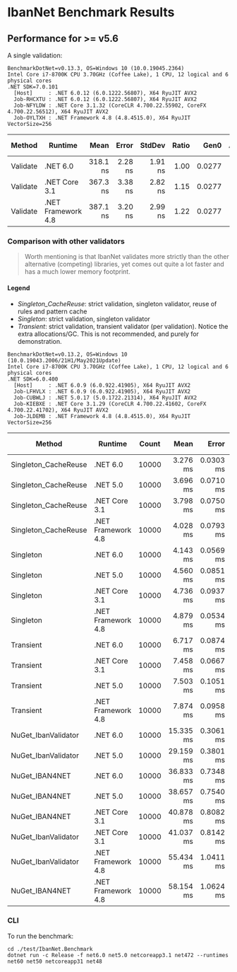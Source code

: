 # IbanNet Benchmark Results

## Performance for >= v5.6

A single validation:

```
BenchmarkDotNet=v0.13.3, OS=Windows 10 (10.0.19045.2364)
Intel Core i7-8700K CPU 3.70GHz (Coffee Lake), 1 CPU, 12 logical and 6 physical cores
.NET SDK=7.0.101
  [Host]     : .NET 6.0.12 (6.0.1222.56807), X64 RyuJIT AVX2
  Job-RHCXTU : .NET 6.0.12 (6.0.1222.56807), X64 RyuJIT AVX2
  Job-NFYLDW : .NET Core 3.1.32 (CoreCLR 4.700.22.55902, CoreFX 4.700.22.56512), X64 RyuJIT AVX2
  Job-OYLTXH : .NET Framework 4.8 (4.8.4515.0), X64 RyuJIT VectorSize=256
```

|   Method |            Runtime |     Mean |   Error |  StdDev | Ratio |   Gen0 | Allocated | Alloc Ratio |
|--------- |------------------- |---------:|--------:|--------:|------:|-------:|----------:|------------:|
| Validate |           .NET 6.0 | 318.1 ns | 2.28 ns | 1.91 ns |  1.00 | 0.0277 |     176 B |        1.00 |
| Validate |      .NET Core 3.1 | 367.3 ns | 3.38 ns | 2.82 ns |  1.15 | 0.0277 |     176 B |        1.00 |
| Validate | .NET Framework 4.8 | 387.1 ns | 3.20 ns | 2.99 ns |  1.22 | 0.0277 |     177 B |        1.01 |

### Comparison with other validators

> Worth mentioning is that IbanNet validates more strictly than the other alternative (competing) libraries, yet comes out quite a lot faster and has a much lower memory footprint.

#### Legend
- *Singleton_CacheReuse*: strict validation, singleton validator, reuse of rules and pattern cache
- *Singleton*: strict validation, singleton validator
- *Transient*: strict validation, transient validator (per validation). Notice the extra allocations/GC. This is not recommended, and purely for demonstration.

```
BenchmarkDotNet=v0.13.2, OS=Windows 10 (10.0.19043.2006/21H1/May2021Update)
Intel Core i7-8700K CPU 3.70GHz (Coffee Lake), 1 CPU, 12 logical and 6 physical cores
.NET SDK=6.0.400
  [Host]     : .NET 6.0.9 (6.0.922.41905), X64 RyuJIT AVX2
  Job-LFHVLX : .NET 6.0.9 (6.0.922.41905), X64 RyuJIT AVX2
  Job-CUBWLJ : .NET 5.0.17 (5.0.1722.21314), X64 RyuJIT AVX2
  Job-KIEBXE : .NET Core 3.1.29 (CoreCLR 4.700.22.41602, CoreFX 4.700.22.41702), X64 RyuJIT AVX2
  Job-JLDEMB : .NET Framework 4.8 (4.8.4515.0), X64 RyuJIT VectorSize=256
```

|               Method |            Runtime | Count |      Mean |     Error |    StdDev | Ratio | RatioSD |      Gen0 | Allocated | Alloc Ratio |
|--------------------- |------------------- |------ |----------:|----------:|----------:|------:|--------:|----------:|----------:|------------:|
| Singleton_CacheReuse |           .NET 6.0 | 10000 |  3.276 ms | 0.0303 ms | 0.0268 ms |  0.79 |    0.01 |  277.3438 |   1.68 MB |        0.99 |
| Singleton_CacheReuse |           .NET 5.0 | 10000 |  3.696 ms | 0.0710 ms | 0.0818 ms |  0.89 |    0.02 |  273.4375 |   1.68 MB |        0.99 |
| Singleton_CacheReuse |      .NET Core 3.1 | 10000 |  3.798 ms | 0.0750 ms | 0.0736 ms |  0.92 |    0.03 |  277.3438 |   1.68 MB |        0.99 |
| Singleton_CacheReuse | .NET Framework 4.8 | 10000 |  4.028 ms | 0.0793 ms | 0.0742 ms |  0.97 |    0.02 |  273.4375 |   1.68 MB |        0.99 |
|            Singleton |           .NET 6.0 | 10000 |  4.143 ms | 0.0569 ms | 0.0609 ms |  1.00 |    0.00 |  281.2500 |    1.7 MB |        1.00 |
|            Singleton |           .NET 5.0 | 10000 |  4.560 ms | 0.0851 ms | 0.0796 ms |  1.10 |    0.03 |  281.2500 |    1.7 MB |        1.00 |
|            Singleton |      .NET Core 3.1 | 10000 |  4.736 ms | 0.0937 ms | 0.1002 ms |  1.14 |    0.03 |  281.2500 |    1.7 MB |        1.00 |
|            Singleton | .NET Framework 4.8 | 10000 |  4.879 ms | 0.0534 ms | 0.0473 ms |  1.18 |    0.02 |  281.2500 |   1.71 MB |        1.00 |
|            Transient |           .NET 6.0 | 10000 |  6.717 ms | 0.0874 ms | 0.0730 ms |  1.62 |    0.02 | 1250.0000 |    7.5 MB |        4.40 |
|            Transient |      .NET Core 3.1 | 10000 |  7.458 ms | 0.0667 ms | 0.0591 ms |  1.80 |    0.03 | 1250.0000 |    7.5 MB |        4.40 |
|            Transient |           .NET 5.0 | 10000 |  7.503 ms | 0.1051 ms | 0.0932 ms |  1.81 |    0.02 | 1250.0000 |    7.5 MB |        4.40 |
|            Transient | .NET Framework 4.8 | 10000 |  7.874 ms | 0.0958 ms | 0.0849 ms |  1.90 |    0.04 | 1273.4375 |   7.68 MB |        4.51 |
|  NuGet_IbanValidator |           .NET 6.0 | 10000 | 15.335 ms | 0.3061 ms | 0.5198 ms |  3.75 |    0.13 | 3531.2500 |  21.23 MB |       12.47 |
|  NuGet_IbanValidator |           .NET 5.0 | 10000 | 29.159 ms | 0.3801 ms | 0.3369 ms |  7.02 |    0.15 | 8406.2500 |  50.36 MB |       29.58 |
|       NuGet_IBAN4NET |           .NET 6.0 | 10000 | 36.833 ms | 0.7348 ms | 1.2870 ms |  8.98 |    0.37 | 1642.8571 |  10.23 MB |        6.01 |
|       NuGet_IBAN4NET |           .NET 5.0 | 10000 | 38.657 ms | 0.7540 ms | 1.8211 ms |  9.77 |    0.57 | 1692.3077 |  10.23 MB |        6.01 |
|       NuGet_IBAN4NET |      .NET Core 3.1 | 10000 | 40.878 ms | 0.8082 ms | 0.7938 ms |  9.86 |    0.24 | 1692.3077 |  10.23 MB |        6.01 |
|  NuGet_IbanValidator |      .NET Core 3.1 | 10000 | 41.037 ms | 0.8142 ms | 0.8361 ms |  9.91 |    0.26 | 8500.0000 |  50.98 MB |       29.94 |
|  NuGet_IbanValidator | .NET Framework 4.8 | 10000 | 55.434 ms | 1.0411 ms | 1.2786 ms | 13.40 |    0.37 | 6900.0000 |   41.8 MB |       24.55 |
|       NuGet_IBAN4NET | .NET Framework 4.8 | 10000 | 58.154 ms | 1.0624 ms | 0.9418 ms | 14.01 |    0.28 | 2000.0000 |   12.1 MB |        7.11 |

### CLI

To run the benchmark:
```
cd ./test/IbanNet.Benchmark
dotnet run -c Release -f net6.0 net5.0 netcoreapp3.1 net472 --runtimes net60 net50 netcoreapp31 net48
```
